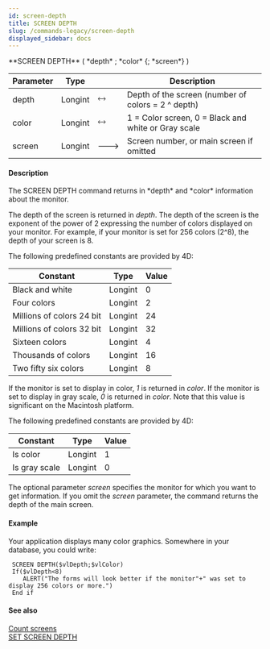 ```yaml
---
id: screen-depth
title: SCREEN DEPTH
slug: /commands-legacy/screen-depth
displayed_sidebar: docs
---
```


<!--REF #_command_.SCREEN DEPTH.Syntax-->**SCREEN DEPTH** ( *depth* ; *color* {; *screen*} )<!-- END REF-->
<!--REF #_command_.SCREEN DEPTH.Params-->
| Parameter | Type |  | Description |
| --- | --- | --- | --- |
| depth | Longint | &#x1F858; | Depth of the screen (number of colors = 2 ^ depth) |
| color | Longint | &#x1F858; | 1 = Color screen, 0 = Black and white or Gray scale |
| screen | Longint | &#x1F852; | Screen number, or main screen if omitted |

<!-- END REF-->

#### Description 

<!--REF #_command_.SCREEN DEPTH.Summary-->The SCREEN DEPTH command returns in *depth* and *color* information about the monitor.<!-- END REF--> 

The depth of the screen is returned in *depth*. The depth of the screen is the exponent of the power of 2 expressing the number of colors displayed on your monitor. For example, if your monitor is set for 256 colors (2^8), the depth of your screen is 8.

The following predefined constants are provided by 4D:

| Constant                  | Type    | Value |
| ------------------------- | ------- | ----- |
| Black and white           | Longint | 0     |
| Four colors               | Longint | 2     |
| Millions of colors 24 bit | Longint | 24    |
| Millions of colors 32 bit | Longint | 32    |
| Sixteen colors            | Longint | 4     |
| Thousands of colors       | Longint | 16    |
| Two fifty six colors      | Longint | 8     |

If the monitor is set to display in color, *1* is returned in *color*. If the monitor is set to display in gray scale, *0* is returned in *color*. Note that this value is significant on the Macintosh platform.

The following predefined constants are provided by 4D:

| Constant      | Type    | Value |
| ------------- | ------- | ----- |
| Is color      | Longint | 1     |
| Is gray scale | Longint | 0     |

The optional parameter *screen* specifies the monitor for which you want to get information. If you omit the *screen* parameter, the command returns the depth of the main screen.

#### Example 

Your application displays many color graphics. Somewhere in your database, you could write:

```4d
 SCREEN DEPTH($vlDepth;$vlColor)
 If($vlDepth<8)
    ALERT("The forms will look better if the monitor"+" was set to display 256 colors or more.")
 End if
```

#### See also 

[Count screens](count-screens.md)  
[SET SCREEN DEPTH](set-screen-depth.md)  